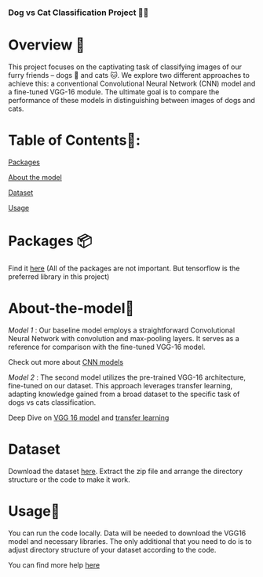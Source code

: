### Dog vs Cat Classification Project 🐾📸


# Overview 🌟

This project focuses on the captivating task of classifying images of our furry friends – dogs 🐶 and cats 🐱. We explore two different approaches to achieve this: a conventional Convolutional Neural Network (CNN) model and a fine-tuned VGG-16 module. The ultimate goal is to compare the performance of these models in distinguishing between images of dogs and cats.

# Table of Contents📜:

[Packages](#Packages)

[About the model](#About-the-model)

[Dataset](#Dataset)

[Usage](#Usage)

# Packages 📦

Find it [here](https://github.com/codingclubrvce/AI-ML-101/blob/6fd8c4c61eb1cf64f5f2c3f0ab709db89e6ebb4d/Deep-Learning-Models/DogVsCat-classification/requirements.txt) (All of the packages are not important. But tensorflow is the preferred library in this project)

# About-the-model🤖

*Model 1* : Our baseline model employs a straightforward Convolutional Neural Network with convolution and max-pooling layers. It serves as a reference for comparison with the fine-tuned VGG-16 model.

Check out more about [CNN models](https://datagen.tech/guides/computer-vision/cnn-convolutional-neural-network/) 

*Model 2* : The second model utilizes the pre-trained VGG-16 architecture, fine-tuned on our dataset. This approach leverages transfer learning, adapting knowledge gained from a broad dataset to the specific task of dogs vs cats classification. 

Deep Dive on [VGG 16 model](https://medium.com/@mygreatlearning/everything-you-need-to-know-about-vgg16-7315defb5918) and [transfer learning](https://machinelearningmastery.com/transfer-learning-for-deep-learning/)

# Dataset

Download the dataset [here](https://www.kaggle.com/competitions/dogs-vs-cats/data?select=train.zip). Extract the zip file and arrange the directory structure or the code to make it work.

# Usage🚀 

You can run the code locally. Data will be needed to download the VGG16 model and necessary libraries. The only additional that you need to do is to adjust directory structure of your dataset according to the code.

You can find more help [here](https://www.youtube.com/watch?v=qFJeN9V1ZsI)




